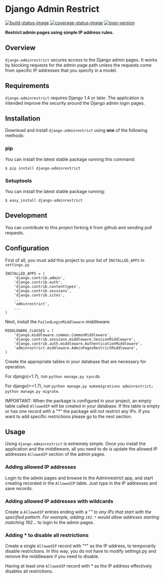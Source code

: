 # Django Admin Restrict

[![build-status-image]][travis]
[![coverage-status-image]][codecov]
[![pypi-version]][pypi]

**Restrict admin pages using simple IP address rules.**

## Overview

``django-adminrestrict`` secures access to the Django admin pages. It works
by blocking requests for the admin page path unless the requests come from specific IP addresses
that you specify in a model.  


## Requirements

``django-adminrestrict`` requires Django 1.4 or later.  The
application is intended improve the security around the Django admin
login pages.

## Installation

Download and install ``django-adminrestrict`` using **one** of the following methods:

### pip

You can install the latest stable package running this command:

    $ pip install django-adminrestrict

### Setuptools

You can install the latest stable package running:

    $ easy_install django-adminrestrict


## Development

You can contribute to this project forking it from github and sending pull requests.


## Configuration

First of all, you must add this project to your list of ``INSTALLED_APPS`` in
``settings.py``

    INSTALLED_APPS = (
        'django.contrib.admin',
        'django.contrib.auth',
        'django.contrib.contenttypes',
        'django.contrib.sessions',
        'django.contrib.sites',
        ...
        'adminrestrict',
        ...
    )

Next, install the ``FailedLoginMiddleware`` middleware:

    MIDDLEWARE_CLASSES = (
        'django.middleware.common.CommonMiddleware',
        'django.contrib.sessions.middleware.SessionMiddleware',
        'django.contrib.auth.middleware.AuthenticationMiddleware',
        'adminrestrict.middleware.AdminPagesRestrictMiddleware',
    )


Create the appropriate tables in your database that are necessary for operation.

For django(<1.7), run ``python manage.py syncdb``.

For django(>=1.7), run ``python manage.py makemigrations adminrestrict; python manage.py migrate``. 

IMPORTANT: When the package is configured in your project, an empty table called `AllowedIP`
will be created in your database. If this table is empty or has one record with
a "*" the package will not restrict any IPs. If you want to add specific restrictions
please go to the next section.

## Usage

Using ``django-adminrestrict`` is extremely simple.  Once you install the application
and the middleware, all you need to do is update the allowed IP addresses `AllowedIP`
section of the admin pages.

### Adding allowed IP addresses

Login to the admin pages and browse to the Adminrestrict app, and
start creating recorded in the `AllowedIP` table.  Just type in the IP
addresses and save records.

### Adding allowed IP addresses with wildcards

Create a `AllowedIP` entries ending with a "*" to any IPs that start
with the specified patterh. For example, adding `192.*` would allow
addreses starting matching 192.*.*.* to login to the admin pages.

### Adding * to disable all restrictions

Create a single `AllowedIP` record with "*" as the IP address, to
temporarily disable restrictions. In this way, you do not have to
modify settings.py and remove the middleware if you need to disable.

Having at least one `AllowedIP` record with * as the IP address
effectively disables all restrictions.

[build-status-image]: https://secure.travis-ci.org/robromano/django-adminrestrict.svg?branch=master
[travis]: https://travis-ci.org/robromano/django-adminrestrict?branch=master
[pypi-version]: https://badge.fury.io/py/django-adminrestrict.svg
[pypi]: https://pypi.org/project/django-adminrestrict/
[coverage-status-image]: https://img.shields.io/codecov/c/github/robromano/django-adminrestrict/master.svg
[codecov]: https://codecov.io/github/robromano/django-adminrestrict?branch=master
